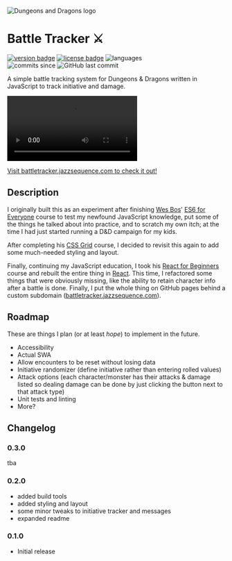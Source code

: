![Dungeons and Dragons logo](https://upload.wikimedia.org/wikipedia/en/thumb/8/8e/Dungeons_%26_Dragons_5th_Edition_logo.svg/320px-Dungeons_%26_Dragons_5th_Edition_logo.svg.png)
# Battle Tracker ⚔️
[![version badge](https://img.shields.io/github/package-json/v/jazzsequence/DnD-Battle-Tracker)](https://github.com/jazzsequence/DnD-Battle-Tracker/releases/) [![license badge](https://img.shields.io/github/license/jazzsequence/DnD-Battle-Tracker)](https://github.com/jazzsequence/DnD-Battle-Tracker/blob/master/LICENSE) ![languages](https://img.shields.io/github/languages/top/jazzsequence/DnD-Battle-Tracker)   
![commits since](https://img.shields.io/github/commits-since/jazzsequence/DnD-Battle-Tracker/0.3.0) ![GitHub last commit](https://img.shields.io/github/last-commit/jazzsequence/DnD-Battle-Tracker)

A simple battle tracking system for Dungeons &amp; Dragons written in JavaScript to track initiative and damage.

![Animated Demo](https://www.dropbox.com/s/9iu9be91w3t5g2x/Screen%20Recording%202-23-2021%20at%201.52.12%20PM.mp4?raw=1)

[Visit battletracker.jazzsequence.com to check it out!](https://battletracker.jazzsequence.com)

## Description

I originally built this as an experiment after finishing [Wes Bos](https://github.com/wesbos)' [ES6 for Everyone](https://es6.io/) course to test my newfound JavaScript knowledge, put some of the things he talked about into practice, and to scratch my own itch; at the time I had just started running a D&D campaign for my kids.

After completing his [CSS Grid](https://cssgrid.io/) course, I decided to revisit this again to add some much-needed styling and layout.

Finally, continuing my JavaScript education, I took his [React for Beginners](https://reactforbeginners.com) course and rebuilt the entire thing in [React](https://reactjs.org/). This time, I refactored some things that were obviously missing, like the ability to retain character info after a battle is done. Finally, I put the whole thing on GitHub pages behind a custom subdomain ([battletracker.jazzsequence.com](https://battletracker.jazzsequence.com)).

## Roadmap
These are things I plan (or at least _hope_) to implement in the future.

* Accessibility
* Actual SWA
* Allow encounters to be reset without losing data
* Initiative randomizer (define initiative rather than entering rolled values)
* Attack options (each character/monster has their attacks & damage listed so dealing damage can be done by just clicking the button next to that attack type)
* Unit tests and linting
* More?

## Changelog

### 0.3.0
tba

### 0.2.0
* added build tools
* added styling and layout
* some minor tweaks to initiative tracker and messages
* expanded readme

### 0.1.0
* Initial release
